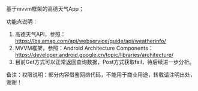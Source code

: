 基于mvvm框架的高德天气App；

功能点说明：
1. 高德天气API，参照：https://lbs.amap.com/api/webservice/guide/api/weatherinfo/
2. MVVM框架，参照：Android Architecture Components：https://developer.android.google.cn/topic/libraries/architecture/
3. 目前Get方式可以正常返回查询数据，Post方式获取fail，待后续进一步分析。

备注：权限说明：部分内容借鉴网络代码，不能用于商业用途，转载请注明出处，谢谢！ 
